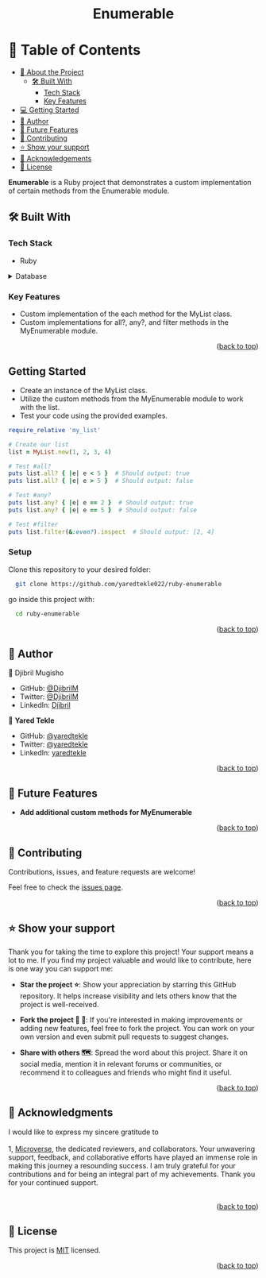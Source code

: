 
<div align="center">

  <h1><b>Enumerable</b></h1>

</div>


<!-- TABLE OF CONTENTS -->

# 📗 Table of Contents

- [📖 About the Project](#about-project)
  - [🛠 Built With](#built-with)
    - [Tech Stack](#tech-stack)
    - [Key Features](#key-features)
  <!-- - [🚀 Live Demo](#live-demo) -->
- [💻 Getting Started](#getting-started)
- [👥 Author](#author)
- [🔭 Future Features](#future-features)
- [🤝 Contributing](#contributing)
- [⭐️ Show your support](#support)
- [🙏 Acknowledgements](#acknowledgements)
- [📝 License](#license)

<!-- PROJECT DESCRIPTION -->

**Enumerable** is a Ruby project that demonstrates a custom implementation of certain methods from the Enumerable module.

## 🛠 Built With <a name="built-with"></a>

### Tech Stack <a name="tech-stack"></a>

- Ruby

<details>
<summary>Database</summary>
  <ul>
    <li><a href="https://www.ruby-lang.org/en/">Ruby</a></li>
  </ul>
</details>

<!-- Features -->

### Key Features <a name="key-features"></a>

- Custom implementation of the each method for the MyList class.<br>
- Custom implementations for all?, any?, and filter methods in the MyEnumerable module.
<p align="right">(<a href="#readme-top">back to top</a>)</p>

<!-- LIVE DEMO -->

<!-- ## 🚀 Live Demo <a name="live-demo"></a>

> Add a link to your deployed project.

- [Live Demo Link](<replace-with-your-deployment-URL>)

 -->

<!-- GETTING STARTED -->

## Getting Started

- Create an instance of the MyList class.
- Utilize the custom methods from the MyEnumerable module to work with the list.
- Test your code using the provided examples.

```ruby
require_relative 'my_list'

# Create our list
list = MyList.new(1, 2, 3, 4)

# Test #all?
puts list.all? { |e| e < 5 }  # Should output: true
puts list.all? { |e| e > 5 }  # Should output: false

# Test #any?
puts list.any? { |e| e == 2 }  # Should output: true
puts list.any? { |e| e == 5 }  # Should output: false

# Test #filter
puts list.filter(&:even?).inspect  # Should output: [2, 4]
```
### Setup

Clone this repository to your desired folder:

```sh
  git clone https://github.com/yaredtekle022/ruby-enumerable
```
go inside this project with:

```sh
  cd ruby-enumerable
```

<p align="right">(<a href="#readme-top">back to top</a>)</p>

<!-- AUTHORS -->

## 👥 Author <a name="author"></a>

👤 Djibril Mugisho

- GitHub: [@DjibrilM](https://github.com/DjibrilM)
- Twitter: [@DjibrilM](https://twitter.com/DjibrilMugisho/)
- LinkedIn: [Djibril](https://www.linkedin.com/in/djibril-mugisho/)

👤 **Yared Tekle**

- GitHub: [@yaredtekle](https://github.com/yaredtekle022/)
- Twitter: [@yaredtekle](https://twitter.com/YaredTekle22/)
- LinkedIn: [yaredtekle](https://www.linkedin.com/in/yared-tekle-5708ba22b/)

<p align="right">(<a href="#readme-top">back to top</a>)</p>

<!-- FUTURE FEATURES -->

## 🔭 Future Features <a name="future-features"></a>

- **Add additional custom methods for MyEnumerable**
<p align="right">(<a href="#readme-top">back to top</a>)</p>

<!-- CONTRIBUTING --> 

## 🤝 Contributing <a name="contributing"></a>

Contributions, issues, and feature requests are welcome!

Feel free to check the [issues page](../../issues/).

<p align="right">(<a href="#readme-top">back to top</a>)</p>

<!-- SUPPORT -->

## ⭐️ Show your support <a name="support"></a>

Thank you for taking the time to explore this project! Your support means a lot to me. If you find my project valuable and would like to contribute, here is one way you can support me:

 - <b>Star the project ⭐️</b>: Show your appreciation by starring this GitHub repository. It helps increase visibility and lets others know that the project is well-received.

 - <b>Fork the project 🍴 🎣</b>: If you're interested in making improvements or adding new features, feel free to fork the project. You can work on your own version and even submit pull requests to suggest changes.

 - <b>Share with others 🗺️</b>: Spread the word about this project. Share it on social media, mention it in relevant forums or communities, or recommend it to colleagues and friends who might find it useful.

<p align="right">(<a href="#readme-top">back to top</a>)</p>

<!-- ACKNOWLEDGEMENTS -->

## 🙏 Acknowledgments <a name="acknowledgements"></a>

I would like to express my sincere gratitude to <br><br>
1, [Microverse](https://github.com/microverseinc), the dedicated reviewers, and collaborators. Your unwavering support, feedback, and collaborative efforts have played an immense role in making this journey a resounding success. I am truly grateful for your contributions and for being an integral part of my achievements. Thank you for your continued support.
<br><br>

<p align="right">(<a href="#readme-top">back to top</a>)</p>

<!-- LICENSE -->

## 📝 License <a name="license"></a>

This project is [MIT](./LICENSE) licensed.

<p align="right">(<a href="#readme-top">back to top</a>)</p>